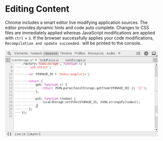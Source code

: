 Editing Content
===============

Chrome includes a smart editor live modifying application sources. The editor provides dynamic hints and code auto complete. Changes to CSS files are immediately applied whereas JavaScript modifications are applied with `ctrl` + `S`. If the browser successfully applies your code modifications, `Recompilation and update succeeded.` will be printed to the console.

<img src="../sources/edit-auto.gif"/>